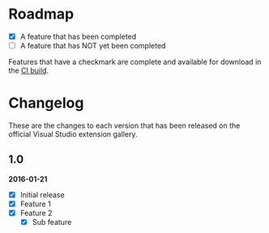 # Roadmap

- [x] A feature that has been completed
- [ ] A feature that has NOT yet been completed

Features that have a checkmark are complete and available for
download in the
[CI build](http://vsixgallery.com/extension/22e23217-3b60-46c7-8047-a5ae0a268489/).

# Changelog

These are the changes to each version that has been released
on the official Visual Studio extension gallery.

## 1.0

**2016-01-21**

- [x] Initial release
- [x] Feature 1
- [x] Feature 2
  - [x] Sub feature